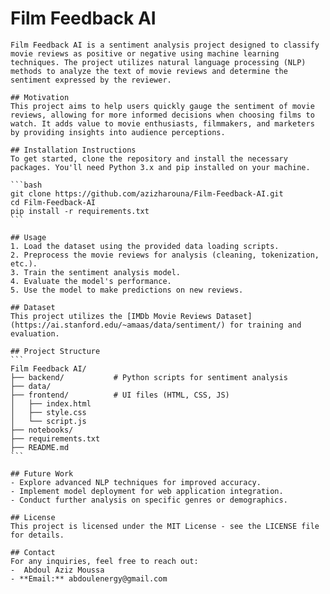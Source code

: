 # Film Feedback AI

    Film Feedback AI is a sentiment analysis project designed to classify movie reviews as positive or negative using machine learning techniques. The project utilizes natural language processing (NLP) methods to analyze the text of movie reviews and determine the sentiment expressed by the reviewer.

    ## Motivation
    This project aims to help users quickly gauge the sentiment of movie reviews, allowing for more informed decisions when choosing films to watch. It adds value to movie enthusiasts, filmmakers, and marketers by providing insights into audience perceptions.

    ## Installation Instructions
    To get started, clone the repository and install the necessary packages. You'll need Python 3.x and pip installed on your machine.

    ```bash
    git clone https://github.com/azizharouna/Film-Feedback-AI.git
    cd Film-Feedback-AI
    pip install -r requirements.txt
    ```

    ## Usage
    1. Load the dataset using the provided data loading scripts.
    2. Preprocess the movie reviews for analysis (cleaning, tokenization, etc.).
    3. Train the sentiment analysis model.
    4. Evaluate the model's performance.
    5. Use the model to make predictions on new reviews.

    ## Dataset
    This project utilizes the [IMDb Movie Reviews Dataset](https://ai.stanford.edu/~amaas/data/sentiment/) for training and evaluation.

    ## Project Structure
    ```
    Film Feedback AI/
    ├── backend/           # Python scripts for sentiment analysis
    ├── data/             
    ├── frontend/          # UI files (HTML, CSS, JS)
    │   ├── index.html
    │   ├── style.css
    │   └── script.js
    ├── notebooks/        
    ├── requirements.txt  
    ├── README.md         
    ```

    ## Future Work
    - Explore advanced NLP techniques for improved accuracy.
    - Implement model deployment for web application integration.
    - Conduct further analysis on specific genres or demographics.

    ## License
    This project is licensed under the MIT License - see the LICENSE file for details.

    ## Contact
    For any inquiries, feel free to reach out:
    -  Abdoul Aziz Moussa
    - **Email:** abdoulenergy@gmail.com
